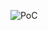 ![PoC](https://chatgpt.com/backend-api/estuary/content?id=file_000000005c2461fbbf20523445b116c0&ts=489372&p=fs&cid=1&sig=8e3d63dd9e20d4a8ef49bc388e4bc73cfc9cd68e2a6e5dae4caf9352d800c769&v=0)
